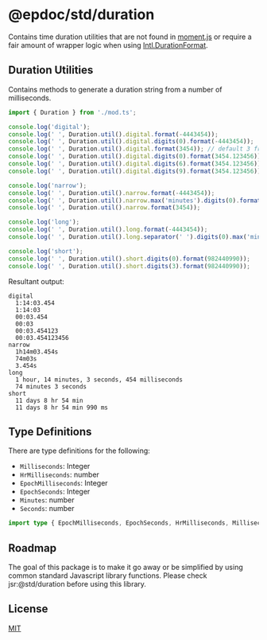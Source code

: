 # @epdoc/std/duration

Contains time duration utilities that are not found in [moment.js](https://github.com/moment/moment) or require a fair
amount of wrapper logic when using
[Intl.DurationFormat](https://tc39.es/proposal-intl-duration-format/#sec-intl-durationformat-constructor).

## Duration Utilities

Contains methods to generate a duration string from a number of milliseconds.

```typescript
import { Duration } from './mod.ts';

console.log('digital');
console.log(' ', Duration.util().digital.format(-4443454));
console.log(' ', Duration.util().digital.digits(0).format(-4443454));
console.log(' ', Duration.util().digital.format(3454)); // default 3 fractional digits
console.log(' ', Duration.util().digital.digits(0).format(3454.123456));
console.log(' ', Duration.util().digital.digits(6).format(3454.123456));
console.log(' ', Duration.util().digital.digits(9).format(3454.123456));

console.log('narrow');
console.log(' ', Duration.util().narrow.format(-4443454));
console.log(' ', Duration.util().narrow.max('minutes').digits(0).format(4443454));
console.log(' ', Duration.util().narrow.format(3454));

console.log('long');
console.log(' ', Duration.util().long.format(-4443454));
console.log(' ', Duration.util().long.separator(' ').digits(0).max('minutes').format(-4443454));

console.log('short');
console.log(' ', Duration.util().short.digits(0).format(982440990));
console.log(' ', Duration.util().short.digits(3).format(982440990));
```

Resultant output:

```
digital
  1:14:03.454
  1:14:03
  00:03.454
  00:03
  00:03.454123
  00:03.454123456
narrow
  1h14m03.454s
  74m03s
  3.454s
long
  1 hour, 14 minutes, 3 seconds, 454 milliseconds
  74 minutes 3 seconds
short
  11 days 8 hr 54 min
  11 days 8 hr 54 min 990 ms
```

## Type Definitions

There are type definitions for the following:

- `Milliseconds`: Integer
- `HrMilliseconds`: number
- `EpochMilliseconds`: Integer
- `EpochSeconds`: Integer
- `Minutes`: number
- `Seconds`: number

```typescript
import type { EpochMilliseconds, EpochSeconds, HrMilliseconds, Milliseconds, Minutes } from './mod.ts';
```

## Roadmap

The goal of this package is to make it go away or be simplified by using common standard Javascript library functions.
Please check jsr:@std/duration before using this library.

## License

[MIT](./LICENSE)
